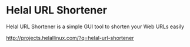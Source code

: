 Helal URL Shortener
===================

Helal URL Shortener is a simple GUI tool to shorten your Web URLs easily

http://projects.helallinux.com/?q=helal-url-shortener

